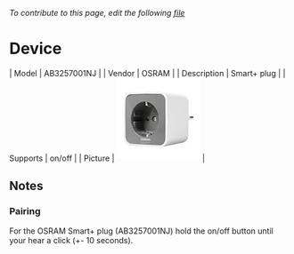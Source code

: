 
*To contribute to this page, edit the following
[file](https://github.com/Koenkk/zigbee2mqtt.io/blob/master/docgen/device_page_notes.js)*

# Device

| Model | AB3257001NJ  |
| Vendor  | OSRAM  |
| Description | Smart+ plug |
| Supports | on/off |
| Picture | ![../images/devices/AB3257001NJ.jpg](../images/devices/AB3257001NJ.jpg) |

## Notes


### Pairing
For the OSRAM Smart+ plug (AB3257001NJ) hold the on/off button until your hear a click (+- 10 seconds).

